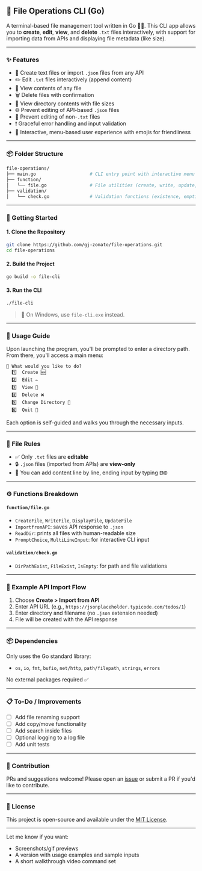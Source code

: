 ## 📁 File Operations CLI (Go)

A terminal-based file management tool written in Go 🧑‍💻. This CLI app allows you to **create**, **edit**, **view**, and **delete** `.txt` files interactively, with support for importing data from APIs and displaying file metadata (like size).

---

### ✨ Features

* 📁 Create text files or import `.json` files from any API
* ✏️ Edit `.txt` files interactively (append content)
* 📄 View contents of any file
* 🗑️ Delete files with confirmation
* 📂 View directory contents with file sizes
* 🌐 Prevent editing of API-based `.json` files
* 🚫 Prevent editing of non-`.txt` files
* ❗ Graceful error handling and input validation
* 🧠 Interactive, menu-based user experience with emojis for friendliness

---

### 📦 Folder Structure

```bash
file-operations/
├── main.go                    # CLI entry point with interactive menu
├── function/
│   └── file.go                # File utilities (create, write, update, view, etc.)
├── validation/
│   └── check.go               # Validation functions (existence, emptiness, etc.)
```

---

### 🚀 Getting Started

#### 1. Clone the Repository

```bash
git clone https://github.com/gj-zomato/file-operations.git
cd file-operations
```

#### 2. Build the Project

```bash
go build -o file-cli
```

#### 3. Run the CLI

```bash
./file-cli
```

> 📝 On Windows, use `file-cli.exe` instead.

---

### 📌 Usage Guide

Upon launching the program, you'll be prompted to enter a directory path. From there, you'll access a main menu:

```
🤖 What would you like to do?
  1️⃣  Create 🆕
  2️⃣  Edit ✏️
  3️⃣  View 📂
  4️⃣  Delete ❌
  5️⃣  Change Directory 📂
  6️⃣  Quit 🚪
```

Each option is self-guided and walks you through the necessary inputs.

---

### 🧠 File Rules

* ✅ Only `.txt` files are **editable**
* 🔒 `.json` files (imported from APIs) are **view-only**
* 📝 You can add content line by line, ending input by typing `END`

---

### ⚙️ Functions Breakdown

#### `function/file.go`

* `CreateFile`, `WriteFile`, `DisplayFile`, `UpdateFile`
* `ImportfromAPI`: saves API response to `.json`
* `ReadDir`: prints all files with human-readable size
* `PromptChoice`, `MultiLineInput`: for interactive CLI input

#### `validation/check.go`

* `DirPathExist`, `FileExist`, `IsEmpty`: for path and file validations

---

### 🧪 Example API Import Flow

1. Choose **Create > Import from API**
2. Enter API URL (e.g., `https://jsonplaceholder.typicode.com/todos/1`)
3. Enter directory and filename (no `.json` extension needed)
4. File will be created with the API response

---

### 📦 Dependencies

Only uses the Go standard library:

* `os`, `io`, `fmt`, `bufio`, `net/http`, `path/filepath`, `strings`, `errors`

No external packages required ✅

---

### 📋 To-Do / Improvements

* [ ] Add file renaming support
* [ ] Add copy/move functionality
* [ ] Add search inside files
* [ ] Optional logging to a log file
* [ ] Add unit tests

---

### 🙌 Contribution

PRs and suggestions welcome! Please open an [issue](https://github.com/gj-zomato/file-operations/issues) or submit a PR if you'd like to contribute.

---

### 📄 License

This project is open-source and available under the [MIT License](LICENSE).

---

Let me know if you want:

* Screenshots/gif previews
* A version with usage examples and sample inputs
* A short walkthrough video command set
